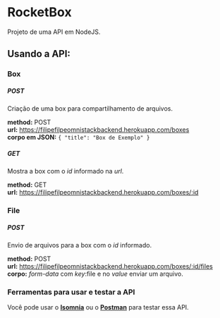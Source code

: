# RocketBox
Projeto de uma API em NodeJS.

## Usando a API:

### Box  
##### **POST**  
 Criação de uma box para compartilhamento de arquivos.

**method:** POST  
**url:** https://filipefilpeomnistackbackend.herokuapp.com/boxes  
**corpo em JSON:**
``{
	"title": "Box de Exemplo"
}``

##### **GET**  
 Mostra a box com o *id* informado na *url*.

**method:** GET  
**url:** https://filipefilpeomnistackbackend.herokuapp.com/boxes/:id 

### File  
##### **POST**  
 Envio de arquivos para a box com o *id* informado.

**method:** POST  
**url:** https://filipefilpeomnistackbackend.herokuapp.com/boxes/:id/files  
**corpo:** *form-data* com *key*:file e no *value* enviar um arquivo.

### Ferramentas para usar e testar a API
Você pode usar o [**Isomnia**](https://insomnia.rest/) ou o [**Postman**](https://www.getpostman.com/) para testar essa API.
